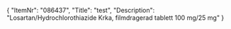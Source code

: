 {
  "ItemNr": "086437",
  "Title": "test",
  "Description": "Losartan/Hydrochlorothiazide Krka, filmdragerad tablett 100 mg/25 mg"
}
